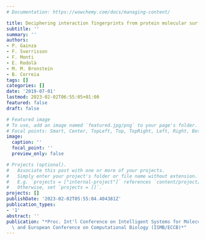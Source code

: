 ```yaml
---
# Documentation: https://wowchemy.com/docs/managing-content/

title: Deciphering interaction fingerprints from protein molecular surfaces
subtitle: ''
summary: ''
authors:
- P. Gainza
- F. Sverrisson
- F. Monti
- E. Rodolà
- M. M. Bronstein
- B. Correia
tags: []
categories: []
date: '2019-07-01'
lastmod: 2023-02-02T06:55:05+01:00
featured: false
draft: false

# Featured image
# To use, add an image named `featured.jpg/png` to your page's folder.
# Focal points: Smart, Center, TopLeft, Top, TopRight, Left, Right, BottomLeft, Bottom, BottomRight.
image:
  caption: ''
  focal_point: ''
  preview_only: false

# Projects (optional).
#   Associate this post with one or more of your projects.
#   Simply enter your project's folder or file name without extension.
#   E.g. `projects = ["internal-project"]` references `content/project/deep-learning/index.md`.
#   Otherwise, set `projects = []`.
projects: []
publishDate: '2023-02-02T05:55:04.404381Z'
publication_types:
- '1'
abstract: ''
publication: "*Proc. Int'l Conference on Intelligent Systems for Molecular Biology\
  \ and European Conference on Computational Biology (ISMB/ECCB)*"
---
```

